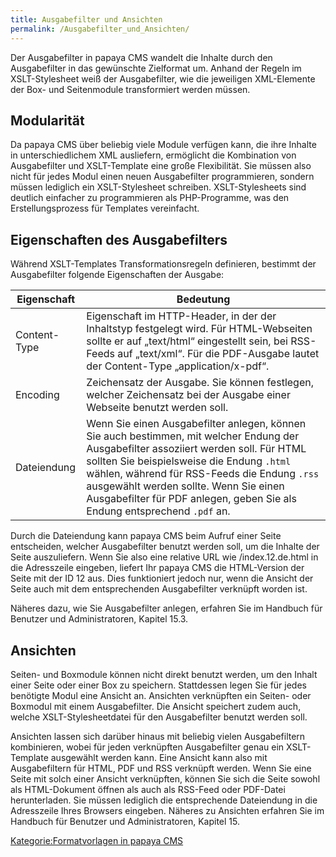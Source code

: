 ```yaml
---
title: Ausgabefilter und Ansichten
permalink: /Ausgabefilter_und_Ansichten/
---
```


Der Ausgabefilter in papaya CMS wandelt die Inhalte durch den Ausgabefilter in das gewünschte Zielformat um. Anhand der Regeln im XSLT-Stylesheet weiß der Ausgabefilter, wie die jeweiligen XML-Elemente der Box- und Seitenmodule transformiert werden müssen.

Modularität
-----------

Da papaya CMS über beliebig viele Module verfügen kann, die ihre Inhalte in unterschiedlichem XML ausliefern, ermöglicht die Kombination von Ausgabefilter und XSLT-Template eine große Flexibilität. Sie müssen also nicht für jedes Modul einen neuen Ausgabefilter programmieren, sondern müssen lediglich ein XSLT-Stylesheet schreiben. XSLT-Stylesheets sind deutlich einfacher zu programmieren als PHP-Programme, was den Erstellungsprozess für Templates vereinfacht.

Eigenschaften des Ausgabefilters
--------------------------------

Während XSLT-Templates Transformationsregeln definieren, bestimmt der Ausgabefilter folgende Eigenschaften der Ausgabe:

|Eigenschaft|Bedeutung|
|-----------|---------|
|Content-Type|Eigenschaft im HTTP-Header, in der der Inhaltstyp festgelegt wird. Für HTML-Webseiten sollte er auf „text/html“ eingestellt sein, bei RSS-Feeds auf „text/xml“. Für die PDF-Ausgabe lautet der Content-Type „application/x-pdf“.|
|Encoding|Zeichensatz der Ausgabe. Sie können festlegen, welcher Zeichensatz bei der Ausgabe einer Webseite benutzt werden soll.|
|Dateiendung|Wenn Sie einen Ausgabefilter anlegen, können Sie auch bestimmen, mit welcher Endung der Ausgabefilter assoziiert werden soll. Für HTML sollten Sie beispielsweise die Endung `.html` wählen, während für RSS-Feeds die Endung `.rss` ausgewählt werden sollte. Wenn Sie einen Ausgabefilter für PDF anlegen, geben Sie als Endung entsprechend `.pdf` an.|

Durch die Dateiendung kann papaya CMS beim Aufruf einer Seite entscheiden, welcher Ausgabefilter benutzt werden soll, um die Inhalte der Seite auszuliefern. Wenn Sie also eine relative URL wie /index.12.de.html in die Adresszeile eingeben, liefert Ihr papaya CMS die HTML-Version der Seite mit der ID 12 aus. Dies funktioniert jedoch nur, wenn die Ansicht der Seite auch mit dem entsprechenden Ausgabefilter verknüpft worden ist.

Näheres dazu, wie Sie Ausgabefilter anlegen, erfahren Sie im Handbuch für Benutzer und Administratoren, Kapitel 15.3.

Ansichten
---------

Seiten- und Boxmodule können nicht direkt benutzt werden, um den Inhalt einer Seite oder einer Box zu speichern. Stattdessen legen Sie für jedes benötigte Modul eine Ansicht an. Ansichten verknüpften ein Seiten- oder Boxmodul mit einem Ausgabefilter. Die Ansicht speichert zudem auch, welche XSLT-Stylesheetdatei für den Ausgabefilter benutzt werden soll.

Ansichten lassen sich darüber hinaus mit beliebig vielen Ausgabefiltern kombinieren, wobei für jeden verknüpften Ausgabefilter genau ein XSLT-Template ausgewählt werden kann. Eine Ansicht kann also mit Ausgabefiltern für HTML, PDF und RSS verknüpft werden. Wenn Sie eine Seite mit solch einer Ansicht verknüpften, können Sie sich die Seite sowohl als HTML-Dokument öffnen als auch als RSS-Feed oder PDF-Datei herunterladen. Sie müssen lediglich die entsprechende Dateiendung in die Adresszeile Ihres Browsers eingeben. Näheres zu Ansichten erfahren Sie im Handbuch für Benutzer und Administratoren, Kapitel 15.

[Kategorie:Formatvorlagen in papaya CMS](/Kategorie:Formatvorlagen_in_papaya_CMS )